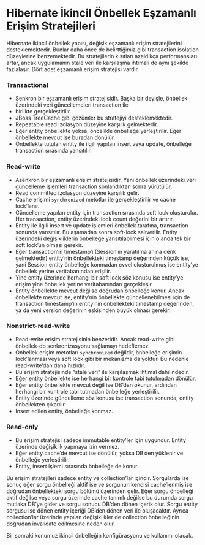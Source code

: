 # Hibernate İkincil Önbellek Eşzamanlı Erişim Stratejileri

Hibernate ikincil önbellek yapısı, değişik eşzamanlı erişim stratejilerini desteklemektedir. Bunlar daha önce de belirttiğimiz 
gibi transaction isolation düzeylerine benzemektedir. Bu stratejilerin kısıtları azaldıkça performansları artar, ancak 
uygulamanın stale veri ile karşılaşma ihtimali de aynı şekilde fazlalaşır. Dört adet eşzamanlı erişim stratejisi vardır.

### Transactional

* Senkron bir eşzamanlı erişim stratejisidir. Başka bir deyişle, önbellek üzerindeki veri güncellemeleri transaction ile 
* birlikte gerçekleştirilir.  
* JBoss TreeCache gibi çözümler bu stratejiyi desteklemektedir.  
* Repeatable read izolasyon düzeyine karşılık gelmektedir.  
* Eğer entity önbellekte yoksa, öncelikle önbelleğe yerleştirilir. Eğer önbellekte mevcut ise buradan dönülür.  
* Önbellekte tutulan entity ile ilgili yapılan insert veya update, önbelleğe transaction sırasında yansıtılır.

### Read-write

* Asenkron bir eşzamanlı erişim stratejisidir. Yani önbellek üzerindeki veri güncelleme işlemleri transaction sonlandıktan sonra yürütülür.  
* Read committed izolasyon düzeyine karşılık gelir.  
* Cache erişimi `synchronized` metotlar ile gerçekleştirilir ve cache lock’lanır.  
* Güncelleme yapılan entity için transaction sırasında soft lock oluşturulur. Her transaction, entity üzerindeki lock count değerini bir artırır.  
* Entity ile ilgili insert ve update işlemleri önbellek tarafına, transaction sonunda yansıtılır. Bu aşamadan sonra soft-lock salıverilir. Entity üzerindeki değişikliklerin önbelleğe yansıtılabilmesi için o anda tek bir soft lock’un olması gerekir.  
* Eğer transaction’ın timestamp’i (Session’ın yaratılma anına denk gelmektedir) entity’nin önbellekteki timestamp değerinden küçük ise, yani Session entity önbelleğe konmadan evvel oluşturulmuş ise entity’ye önbellek yerine veritabanından erişilir.  
* Yine entity üzerinde herhangi bir soft lock söz konusu ise entity’ye erişim yine önbellek yerine veritabanından gerçekleşir.  
* Entity önbellekte mevcut değilse doğrudan önbelleğe konur. Ancak önbellekte mevcut ise, entity’nin önbellekte güncellenebilmesi için de transaction timestamp’in entity’nin önbellekteki timestamp değerinden, ya da yeni version değerinin eskisinden büyük olması gerekir.

### Nonstrict-read-write

* Read-write erişim stratejisinin benzeridir. Ancak read-write gibi önbellek-db senkronizasyonu sağlamayı hedeflemez.  
* Önbellek erişim metotları `synchronized` değildir, önbelleğe erişimin lock’lanması veya soft lock gibi bir mekanizma da yoktur. Bu nedenle read-write’dan daha hızlıdır.  
* Bu erişim stratejisinde “stale veri” ile karşılaşmak ihtimal dahilindedir.  
* Eğer entity önbellekte ise herhangi bir kontrole tabi tutulmadan dönülür.  
* Eğer entity önbellekte mevcut değil ise DB’den okunur, ardından herhangi bir kontrole tabi tutmadan önbelleğe yerleştirilir.  
* Entity üzerinde güncelleme söz konusu ise transaction sonunda, entity önbellekten çıkarılır.  
* Insert edilen entity, önbelleğe konmaz.

### Read-only

* Bu erişim stratejisi sadece immutable entity’ler için uygundur. Entity üzerinde değişiklik yapmaya izin vermez.  
* Eğer entity cache’de mevcut ise dönülür, yoksa DB’den yüklenir ve önbelleğe yerleştirilir.  
* Entity, insert işlemi sırasında önbelleğe de konur.


Bu erişim stratejileri sadece entity ve collection’lar içindir. Sorgularda ise sonuç eğer sorgu önbelleği aktif ise ve 
sorgunun kendisi cache’lenmiş ise doğrudan önbellekteki sorgu bölümü üzerinden gelir. Eğer sorgu önbelleği aktif değilse 
veya sorgu üzerinde cache tanımlı değilse bu durumda sorgu mutlaka DB’ye gider ve sorgu sonucu DB’den dönen içerik olur. 
Sorgu entity sorgusu ise dönen entity içeriği DB’den dönen veri ile oluşacaktır. Ayrıca collection’lar üzerinde yapılan 
değişiklikler de collection önbelleğinin doğrudan invalidate edilmesine neden olur.

Bir sonraki konumuz ikincil önbelleğin konfigürasyonu ve kullanımı olacak.
